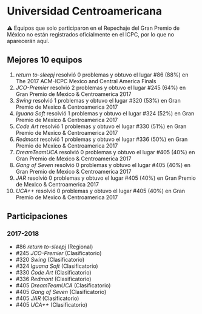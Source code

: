 # Universidad Centroamericana

:warning: Equipos que solo participaron en el Repechaje del Gran Premio de México no están registrados oficialmente en el ICPC, por lo que no aparecerán aquí.

## Mejores 10 equipos

1. _return to-sleepj_ resolvió 0 problemas y obtuvo el lugar #86 (88%) en The 2017 ACM-ICPC Mexico and Central America Finals
1. _JCO-Premier_ resolvió 2 problemas y obtuvo el lugar #245 (64%) en Gran Premio de Mexico & Centroamerica 2017
1. _Swing_ resolvió 1 problemas y obtuvo el lugar #320 (53%) en Gran Premio de Mexico & Centroamerica 2017
1. _Iguana Soft_ resolvió 1 problemas y obtuvo el lugar #324 (52%) en Gran Premio de Mexico & Centroamerica 2017
1. _Code Art_ resolvió 1 problemas y obtuvo el lugar #330 (51%) en Gran Premio de Mexico & Centroamerica 2017
1. _Redmont_ resolvió 1 problemas y obtuvo el lugar #336 (50%) en Gran Premio de Mexico & Centroamerica 2017
1. _DreamTeamUCA_ resolvió 0 problemas y obtuvo el lugar #405 (40%) en Gran Premio de Mexico & Centroamerica 2017
1. _Gang of Seven_ resolvió 0 problemas y obtuvo el lugar #405 (40%) en Gran Premio de Mexico & Centroamerica 2017
1. _JAR_ resolvió 0 problemas y obtuvo el lugar #405 (40%) en Gran Premio de Mexico & Centroamerica 2017
1. _UCA++_ resolvió 0 problemas y obtuvo el lugar #405 (40%) en Gran Premio de Mexico & Centroamerica 2017

## Participaciones

### 2017-2018

- #86 _return to-sleepj_ (Regional)
- #245 _JCO-Premier_ (Clasificatorio)
- #320 _Swing_ (Clasificatorio)
- #324 _Iguana Soft_ (Clasificatorio)
- #330 _Code Art_ (Clasificatorio)
- #336 _Redmont_ (Clasificatorio)
- #405 _DreamTeamUCA_ (Clasificatorio)
- #405 _Gang of Seven_ (Clasificatorio)
- #405 _JAR_ (Clasificatorio)
- #405 _UCA++_ (Clasificatorio)



